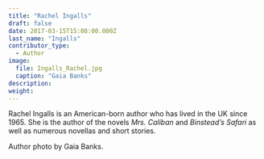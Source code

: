 ```yaml
---
title: "Rachel Ingalls"
draft: false
date: 2017-03-15T15:08:00.000Z
last_name: "Ingalls"
contributor_type:
  - Author
image:
  file: Ingalls_Rachel.jpg
  caption: "Gaia Banks"
description:
weight:
---
```


Rachel Ingalls is an American-born author who has lived in the UK since 1965. She is the author of the novels _Mrs. Caliban_ and _Binstead’s Safari_ as well as numerous novellas and short stories.

Author photo by Gaia Banks.

